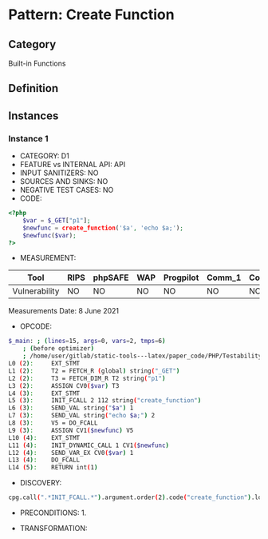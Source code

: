 # Pattern: Create Function

## Category

Built-in Functions

## Definition

## Instances

### Instance 1

- CATEGORY: D1
- FEATURE vs INTERNAL API: API
- INPUT SANITIZERS:  NO
- SOURCES AND SINKS: NO 
- NEGATIVE TEST CASES: NO
- CODE:

```php
<?php
	$var = $_GET["p1"];
	$newfunc = create_function('$a', 'echo $a;');
	$newfunc($var);
?>
```

- MEASUREMENT:

| Tool          | RIPS | phpSAFE | WAP  | Progpilot | Comm_1 | Comm_2 | Correct |
| ------------- | ---- | ------- | ---- | --------- | ------- | --------- | ------- |
| Vulnerability | NO   | NO      | NO   | NO        | NO      | NO        | YES     |
Measurements Date: 8 June 2021

- OPCODE:

```bash
$_main: ; (lines=15, args=0, vars=2, tmps=6)
    ; (before optimizer)
    ; /home/user/gitlab/static-tools---latex/paper_code/PHP/Testability_Patterns/98_create_function/98_create_function.php:1-5
L0 (2):     EXT_STMT
L1 (2):     T2 = FETCH_R (global) string("_GET")
L2 (2):     T3 = FETCH_DIM_R T2 string("p1")
L3 (2):     ASSIGN CV0($var) T3
L4 (3):     EXT_STMT
L5 (3):     INIT_FCALL 2 112 string("create_function")
L6 (3):     SEND_VAL string("$a") 1
L7 (3):     SEND_VAL string("echo $a;") 2
L8 (3):     V5 = DO_FCALL
L9 (3):     ASSIGN CV1($newfunc) V5
L10 (4):    EXT_STMT
L11 (4):    INIT_DYNAMIC_CALL 1 CV1($newfunc)
L12 (4):    SEND_VAR_EX CV0($var) 1
L13 (4):    DO_FCALL
L14 (5):    RETURN int(1)
```

- DISCOVERY:

```bash
cpg.call(".*INIT_FCALL.*").argument.order(2).code("create_function").location.l
```

- PRECONDITIONS:
   1.

- TRANSFORMATION: 

```

```


